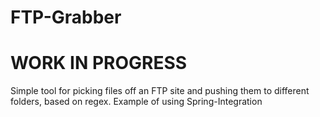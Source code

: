 FTP-Grabber
===========

WORK IN PROGRESS
===========

Simple tool for picking files off an FTP site and pushing them to different folders, based on regex. Example of using Spring-Integration
